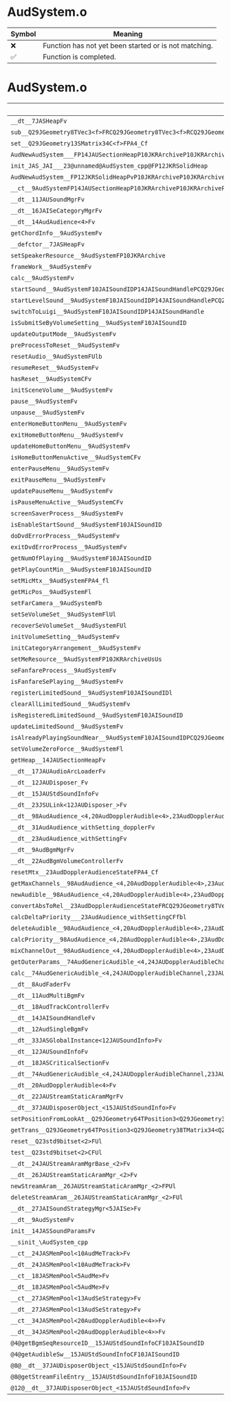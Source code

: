 # AudSystem.o
| Symbol | Meaning 
| ------------- | ------------- 
| :x: | Function has not yet been started or is not matching. 
| :white_check_mark: | Function is completed. 


# AudSystem.o
| Symbol | Decompiled? |
| ------------- | ------------- |
| `__dt__7JASHeapFv` | :x: |
| `sub__Q29JGeometry8TVec3<f>FRCQ29JGeometry8TVec3<f>RCQ29JGeometry8TVec3<f>` | :x: |
| `set__Q29JGeometry13SMatrix34C<f>FPA4_Cf` | :x: |
| `AudNewAudSystem___FP14JAUSectionHeapP10JKRArchiveP10JKRArchiveP10JKRArchivei` | :x: |
| `init_JAS_JAI___23@unnamed@AudSystem_cpp@FP12JKRSolidHeap` | :x: |
| `AudNewAudSystem__FP12JKRSolidHeapPvP10JKRArchiveP10JKRArchiveP10JKRArchiveP10JKRArchive` | :x: |
| `__ct__9AudSystemFP14JAUSectionHeapP10JKRArchiveP10JKRArchiveP10JKRArchive` | :x: |
| `__dt__11JAUSoundMgrFv` | :x: |
| `__dt__16JAISeCategoryMgrFv` | :x: |
| `__dt__14AudAudience<4>Fv` | :x: |
| `getChordInfo__9AudSystemFv` | :x: |
| `__defctor__7JASHeapFv` | :x: |
| `setSpeakerResource__9AudSystemFP10JKRArchive` | :x: |
| `frameWork__9AudSystemFv` | :x: |
| `calc__9AudSystemFv` | :x: |
| `startSound__9AudSystemF10JAISoundIDP14JAISoundHandlePCQ29JGeometry8TVec3<f>` | :x: |
| `startLevelSound__9AudSystemF10JAISoundIDP14JAISoundHandlePCQ29JGeometry8TVec3<f>` | :x: |
| `switchToLuigi__9AudSystemF10JAISoundIDP14JAISoundHandle` | :x: |
| `isSubmitSeByVolumeSetting__9AudSystemF10JAISoundID` | :x: |
| `updateOutputMode__9AudSystemFv` | :x: |
| `preProcessToReset__9AudSystemFv` | :x: |
| `resetAudio__9AudSystemFUlb` | :x: |
| `resumeReset__9AudSystemFv` | :x: |
| `hasReset__9AudSystemCFv` | :x: |
| `initSceneVolume__9AudSystemFv` | :x: |
| `pause__9AudSystemFv` | :x: |
| `unpause__9AudSystemFv` | :x: |
| `enterHomeButtonMenu__9AudSystemFv` | :x: |
| `exitHomeButtonMenu__9AudSystemFv` | :x: |
| `updateHomeButtonMenu__9AudSystemFv` | :x: |
| `isHomeButtonMenuActive__9AudSystemCFv` | :x: |
| `enterPauseMenu__9AudSystemFv` | :x: |
| `exitPauseMenu__9AudSystemFv` | :x: |
| `updatePauseMenu__9AudSystemFv` | :x: |
| `isPauseMenuActive__9AudSystemCFv` | :x: |
| `screenSaverProcess__9AudSystemFv` | :x: |
| `isEnableStartSound__9AudSystemF10JAISoundID` | :x: |
| `doDvdErrorProcess__9AudSystemFv` | :x: |
| `exitDvdErrorProcess__9AudSystemFv` | :x: |
| `getNumOfPlaying__9AudSystemF10JAISoundID` | :x: |
| `getPlayCountMin__9AudSystemF10JAISoundID` | :x: |
| `setMicMtx__9AudSystemFPA4_fl` | :x: |
| `getMicPos__9AudSystemFl` | :x: |
| `setFarCamera__9AudSystemFb` | :x: |
| `setSeVolumeSet__9AudSystemFlUl` | :x: |
| `recoverSeVolumeSet__9AudSystemFUl` | :x: |
| `initVolumeSetting__9AudSystemFv` | :x: |
| `initCategoryArrangement__9AudSystemFv` | :x: |
| `setMeResource__9AudSystemFP10JKRArchiveUsUs` | :x: |
| `seFanfareProcess__9AudSystemFv` | :x: |
| `isFanfareSePlaying__9AudSystemFv` | :x: |
| `registerLimitedSound__9AudSystemF10JAISoundIDl` | :x: |
| `clearAllLimitedSound__9AudSystemFv` | :x: |
| `isRegisteredLimitedSound__9AudSystemF10JAISoundID` | :x: |
| `updateLimitedSound__9AudSystemFv` | :x: |
| `isAlreadyPlayingSoundNear__9AudSystemF10JAISoundIDPCQ29JGeometry8TVec3<f>f` | :x: |
| `setVolumeZeroForce__9AudSystemFl` | :x: |
| `getHeap__14JAUSectionHeapFv` | :x: |
| `__dt__17JAUAudioArcLoaderFv` | :x: |
| `__dt__12JAUDisposer_Fv` | :x: |
| `__dt__15JAUStdSoundInfoFv` | :x: |
| `__dt__23JSULink<12JAUDisposer_>Fv` | :x: |
| `__dt__98AudAudience_<4,20AudDopplerAudible<4>,23AudDopplerAudienceState,31AudAudience_withSetting_doppler>Fv` | :x: |
| `__dt__31AudAudience_withSetting_dopplerFv` | :x: |
| `__dt__23AudAudience_withSettingFv` | :x: |
| `__dt__9AudBgmMgrFv` | :x: |
| `__dt__22AudBgmVolumeControllerFv` | :x: |
| `resetMtx__23AudDopplerAudienceStateFPA4_Cf` | :x: |
| `getMaxChannels__98AudAudience_<4,20AudDopplerAudible<4>,23AudDopplerAudienceState,31AudAudience_withSetting_doppler>Fv` | :x: |
| `newAudible__98AudAudience_<4,20AudDopplerAudible<4>,23AudDopplerAudienceState,31AudAudience_withSetting_doppler>FRCQ29JGeometry8TVec3<f>10JAISoundIDPCQ29JGeometry8TVec3<f>Ul` | :x: |
| `convertAbsToRel__23AudDopplerAudienceStateFRCQ29JGeometry8TVec3<f>P23JAUDopplerAudibleRelPos` | :x: |
| `calcDeltaPriority___23AudAudience_withSettingCFfbl` | :x: |
| `deleteAudible__98AudAudience_<4,20AudDopplerAudible<4>,23AudDopplerAudienceState,31AudAudience_withSetting_doppler>FP10JAIAudible` | :x: |
| `calcPriority__98AudAudience_<4,20AudDopplerAudible<4>,23AudDopplerAudienceState,31AudAudience_withSetting_doppler>FP10JAIAudible` | :x: |
| `mixChannelOut__98AudAudience_<4,20AudDopplerAudible<4>,23AudDopplerAudienceState,31AudAudience_withSetting_doppler>FRC14JASSoundParamsP10JAIAudiblei` | :x: |
| `getOuterParams__74AudGenericAudible_<4,24JAUDopplerAudibleChannel,23JAUDopplerAudibleAbsPos>Fi` | :x: |
| `calc__74AudGenericAudible_<4,24JAUDopplerAudibleChannel,23JAUDopplerAudibleAbsPos>Fv` | :x: |
| `__dt__8AudFaderFv` | :x: |
| `__dt__11AudMultiBgmFv` | :x: |
| `__dt__18AudTrackControllerFv` | :x: |
| `__dt__14JAISoundHandleFv` | :x: |
| `__dt__12AudSingleBgmFv` | :x: |
| `__dt__33JASGlobalInstance<12JAUSoundInfo>Fv` | :x: |
| `__dt__12JAUSoundInfoFv` | :x: |
| `__dt__18JASCriticalSectionFv` | :x: |
| `__dt__74AudGenericAudible_<4,24JAUDopplerAudibleChannel,23JAUDopplerAudibleAbsPos>Fv` | :x: |
| `__dt__20AudDopplerAudible<4>Fv` | :x: |
| `__dt__22JAUStreamStaticAramMgrFv` | :x: |
| `__dt__37JAUDisposerObject_<15JAUStdSoundInfo>Fv` | :x: |
| `setPositionFromLookAt__Q29JGeometry64TPosition3<Q29JGeometry38TMatrix34<Q29JGeometry13SMatrix34C<f>>>FRCQ29JGeometry64TPosition3<Q29JGeometry38TMatrix34<Q29JGeometry13SMatrix34C<f>>>` | :x: |
| `getTrans__Q29JGeometry64TPosition3<Q29JGeometry38TMatrix34<Q29JGeometry13SMatrix34C<f>>>CFRQ29JGeometry8TVec3<f>` | :x: |
| `reset__Q23std9bitset<2>FUl` | :x: |
| `test__Q23std9bitset<2>CFUl` | :x: |
| `__dt__24JAUStreamAramMgrBase_<2>Fv` | :x: |
| `__dt__26JAUStreamStaticAramMgr_<2>Fv` | :x: |
| `newStreamAram__26JAUStreamStaticAramMgr_<2>FPUl` | :x: |
| `deleteStreamAram__26JAUStreamStaticAramMgr_<2>FUl` | :x: |
| `__dt__27JAISoundStrategyMgr<5JAISe>Fv` | :x: |
| `__dt__9AudSystemFv` | :x: |
| `init__14JASSoundParamsFv` | :x: |
| `__sinit_\AudSystem_cpp` | :x: |
| `__ct__24JASMemPool<10AudMeTrack>Fv` | :x: |
| `__dt__24JASMemPool<10AudMeTrack>Fv` | :x: |
| `__ct__18JASMemPool<5AudMe>Fv` | :x: |
| `__dt__18JASMemPool<5AudMe>Fv` | :x: |
| `__ct__27JASMemPool<13AudSeStrategy>Fv` | :x: |
| `__dt__27JASMemPool<13AudSeStrategy>Fv` | :x: |
| `__ct__34JASMemPool<20AudDopplerAudible<4>>Fv` | :x: |
| `__dt__34JASMemPool<20AudDopplerAudible<4>>Fv` | :x: |
| `@4@getBgmSeqResourceID__15JAUStdSoundInfoCF10JAISoundID` | :x: |
| `@4@getAudibleSw__15JAUStdSoundInfoCF10JAISoundID` | :x: |
| `@8@__dt__37JAUDisposerObject_<15JAUStdSoundInfo>Fv` | :x: |
| `@8@getStreamFileEntry__15JAUStdSoundInfoF10JAISoundID` | :x: |
| `@12@__dt__37JAUDisposerObject_<15JAUStdSoundInfo>Fv` | :x: |
